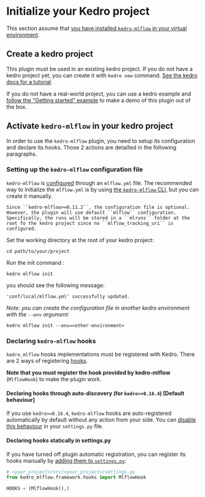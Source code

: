 # Initialize your Kedro project

This section assume that [you have installed `kedro-mlflow` in your virtual environment](./01_installation.md).

## Create a kedro project

This plugin must be used in an existing kedro project. If you do not have a kedro project yet, you can create it with ``kedro new`` command. [See the kedro docs for a tutorial](https://kedro.readthedocs.io/en/latest/get_started/new_project.html).

If you do not have a real-world project, you can use a kedro example and [follow the "Getting started" example](../03_getting_started/01_example_project.md) to make a demo of this plugin out of the box.

## Activate `kedro-mlflow` in your kedro project

In order to use the ``kedro-mlflow`` plugin, you need to setup its configuration and declare its hooks. Those 2 actions are detailled in the following paragraphs.

### Setting up the ``kedro-mlflow`` configuration file


``kedro-mlflow`` is [configured](../07_python_objects/05_Configuration.md) through an ``mlflow.yml`` file. The recommended way to initialize the `mlflow.yml` is by using [the ``kedro-mlflow`` CLI](../07_python_objects/04_CLI.md), but you can create it manually.

```{note}
Since ``kedro-mlflow>=0.11.2``, the configuration file is optional. However, the plugin will use default ``mlflow`` configuration. Specifically, the runs will be stored in a ``mlruns`` folder at the root fo the kedro project since no ``mlflow_tracking_uri`` is configured.
```

Set the working directory at the root of your kedro project:

```console
cd path/to/your/project
```

Run the init command :

```console
kedro mlflow init
```

you should see the following message:

```console
'conf/local/mlflow.yml' successfully updated.
```

*Note: you can create the configuration file in another kedro environment with the `--env` argument:*

```console
kedro mlflow init --env=<other-environment>
```

### Declaring ``kedro-mlflow`` hooks

``kedro_mlflow`` hooks implementations must be registered with Kedro. There are 2 ways of registering [hooks](https://kedro.readthedocs.io/en/latest/extend_kedro/hooks.html).

**Note that you must register the hook provided by kedro-mlflow** (``MlflowHook``) to make the plugin work.

#### Declaring hooks through auto-discovery (for `kedro>=0.16.4`) [Default behaviour]

If you use `kedro>=0.16.4`, `kedro-mlflow` hooks are auto-registered automatically by default without any action from your side. You can [disable this behaviour](https://kedro.readthedocs.io/en/latest/extend_kedro/hooks.html#disable-auto-registered-plugins-hooks) in your `settings.py` file.

#### Declaring hooks statically in settings.py

If you have turned off plugin automatic registration, you can register its hooks manually by [adding them to ``settings.py``](https://kedro.readthedocs.io/en/latest/extend_kedro/hooks.html#registering-your-hook-implementations-with-kedro):

```python
# <your_project>/src/<your_project>/settings.py
from kedro_mlflow.framework.hooks import MlflowHook

HOOKS = (MlflowHook(),)
```
